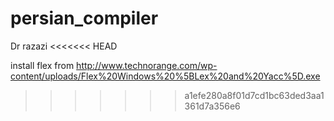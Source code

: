 # persian_compiler
Dr razazi
<<<<<<< HEAD

install flex from http://www.technorange.com/wp-content/uploads/Flex%20Windows%20%5BLex%20and%20Yacc%5D.exe

>>>>>>> a1efe280a8f01d7cd1bc63ded3aa1361d7a356e6
